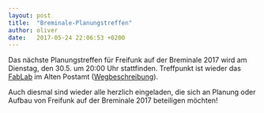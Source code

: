 ```yaml
---
layout: post
title:  "Breminale-Planungstreffen"
author: oliver
date:   2017-05-24 22:06:53 +0200
---
```

Das nächste Planungstreffen für Freifunk auf der Breminale 2017 wird am Dienstag, den 30.5. um 20:00 Uhr stattfinden. Treffpunkt ist wieder das [FabLab](https://fablab-bremen.org) im Alten Postamt ([Wegbeschreibung](https://fablab-bremen.org/das-fablab/wegbeschreibung/)).

Auch diesmal sind wieder alle herzlich eingeladen, die sich an Planung oder Aufbau von Freifunk auf der Breminale 2017 beteiligen möchten!
